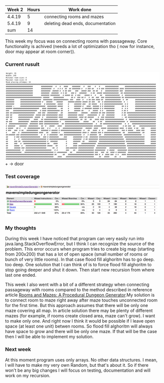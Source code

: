 Week 2 | Hours | Work done
------ | ------| ------
4.4.19|    5   |connecting rooms and mazes
5.4.19|    9   |deleting dead ends, documentation
sum | 14  |      

This week my focus was on connecting rooms with passageway. Core functionality is achived (needs a lot of optimization tho (
now for instance, door may appear at room corner)).

### Current rusult  
<img src="https://github.com/alemati/simpleDungeonGeneratorTiralabra2019/blob/master/documentation/mapAfterWeek4.png" width="1000">  
+ -> door   

### Test coverage
<img src="https://github.com/alemati/simpleDungeonGeneratorTiralabra2019/blob/master/documentation/testCoverageAfterWeek4.png" width="1000">  

### My thoughts
During this week I have noticed that program can very easily run into java.lang.StackOverflowError, but I think I can recognize the source of the problem. This error occurs when program tries to create big map (starting from 200x200) that has a lot of open space (small number of rooms or bunch of very little rooms). In that case flood fill alghoritm has to go deep. too deep. One solution that I can think of is to force flood fill alghoritm to stop going deeper and shut it down. Then start new recursion from where last one ended.

This week I also went with a bit of a different strategy when connecting passageway with rooms compared to the method described in reference article [Rooms and Mazes: A Procedural Dungeon Generator](http://journal.stuffwithstuff.com/2014/12/21/rooms-and-mazes/).My solution is to connect room to maze right away after maze touches unconnected room for the first time. But this approach assumes that there will be only one maze covering all map. In article solution there may be plenty of different mazes (for example, if rooms create closed area, maze can't grow). I want to make only one. And right now I think it would be  possible if I leave open space (at least one unit) betwen rooms. So flood fill alghoritm will always have space to grow and there will be only one maze. If that will be the case then I will be able to implement my solution.

### Next week
At this moment program uses only arrays. No other data structures. I mean, I will have to make my very own Random, but that's about it. So if there won't be any big changes I will focus on testing, documentation and will work on my recursion.
